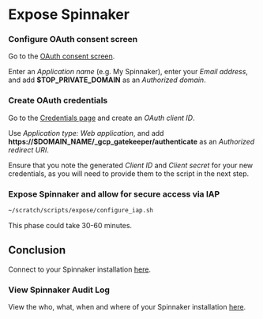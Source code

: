 # Expose Spinnaker

### Configure OAuth consent screen

Go to the [OAuth consent screen](https://console.developers.google.com/apis/credentials/consent?project=$PROJECT_ID).

Enter an *Application name* (e.g. My Spinnaker), enter your *Email address*, and add **$TOP_PRIVATE_DOMAIN** as an *Authorized domain*.

### Create OAuth credentials

Go to the [Credentials page](https://console.developers.google.com/apis/credentials/oauthclient?project=$PROJECT_ID) and create an *OAuth client ID*.

Use *Application type: Web application*, and add **https://$DOMAIN_NAME/_gcp_gatekeeper/authenticate** as an *Authorized redirect URI*.

Ensure that you note the generated *Client ID* and *Client secret* for your new credentials, as you will need to provide them to the script in the next step.

### Expose Spinnaker and allow for secure access via IAP

```bash
~/scratch/scripts/expose/configure_iap.sh
```

This phase could take 30-60 minutes.

## Conclusion

Connect to your Spinnaker installation [here](https://$DOMAIN_NAME).

### View Spinnaker Audit Log

View the who, what, when and where of your Spinnaker installation
[here](https://console.developers.google.com/logs/viewer?project=$PROJECT_ID&resource=cloud_function&logName=projects%2F$PROJECT_ID%2Flogs%2F$CLOUD_FUNCTION_NAME&minLogLevel=200).
